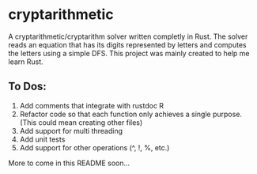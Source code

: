 
# cryptarithmetic
A cryptarithmetic/cryptarithm solver written completly in Rust. The solver reads an equation that has its digits represented by letters and computes the letters using a simple DFS. This project was mainly created to help me learn Rust.

## To Dos:

 1. Add comments that integrate with rustdoc R
 2. Refactor code so that  each function only achieves a single purpose. (This could mean    creating other files) 
 3. Add support for multi threading
 4.  Add unit tests
 5. Add support for other operations (^, !, %, etc.)

More to come in this README soon...
